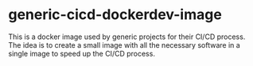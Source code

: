 # generic-cicd-dockerdev-image

This is a docker image used by generic projects for their CI/CD process.  The idea is to create a small image with all the necessary software in a single image to speed up the CI/CD process.


